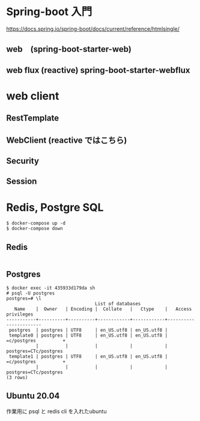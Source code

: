 # Spring-boot 入門

https://docs.spring.io/spring-boot/docs/current/reference/htmlsingle/

## web　(spring-boot-starter-web)

## web flux (reactive) spring-boot-starter-webflux

# web client
## RestTemplate

## WebClient (reactive ではこちら)

## Security

## Session


# Redis, Postgre SQL
```
$ docker-compose up -d
$ docker-compose down
```

## Redis
```

```

## Postgres
```
$ docker exec -it 435933d179da sh
# psql -U postgres
postgres=# \l
                                 List of databases
   Name    |  Owner   | Encoding |  Collate   |   Ctype    |   Access privileges   
-----------+----------+----------+------------+------------+-----------------------
 postgres  | postgres | UTF8     | en_US.utf8 | en_US.utf8 | 
 template0 | postgres | UTF8     | en_US.utf8 | en_US.utf8 | =c/postgres          +
           |          |          |            |            | postgres=CTc/postgres
 template1 | postgres | UTF8     | en_US.utf8 | en_US.utf8 | =c/postgres          +
           |          |          |            |            | postgres=CTc/postgres
(3 rows)
```

## Ubuntu 20.04
作業用に psql と redis cli を入れたubuntu
